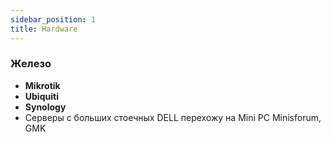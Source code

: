 ```yaml
---
sidebar_position: 1
title: Hardware
---
```


### Железо

- **Mikrotik**
- **Ubiquiti**
- **Synology**
- Серверы с больших стоечных DELL перехожу на Mini PC Minisforum, GMK
